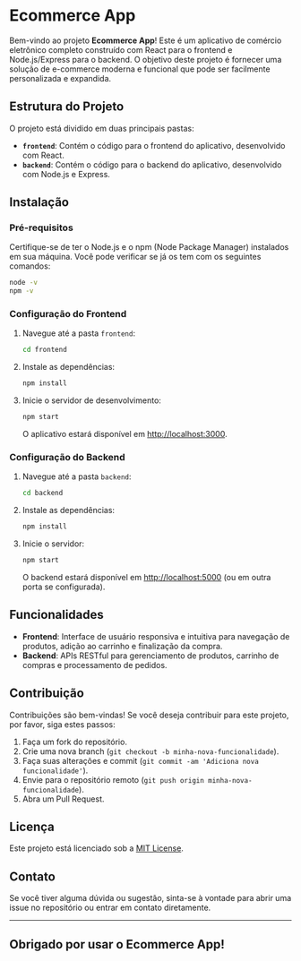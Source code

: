 # Ecommerce App

Bem-vindo ao projeto **Ecommerce App**! Este é um aplicativo de comércio eletrônico completo construído com React para o frontend e Node.js/Express para o backend. O objetivo deste projeto é fornecer uma solução de e-commerce moderna e funcional que pode ser facilmente personalizada e expandida.

## Estrutura do Projeto

O projeto está dividido em duas principais pastas:

- **`frontend`**: Contém o código para o frontend do aplicativo, desenvolvido com React.
- **`backend`**: Contém o código para o backend do aplicativo, desenvolvido com Node.js e Express.

## Instalação

### Pré-requisitos

Certifique-se de ter o Node.js e o npm (Node Package Manager) instalados em sua máquina. Você pode verificar se já os tem com os seguintes comandos:

```bash
node -v
npm -v
```

### Configuração do Frontend

1. Navegue até a pasta `frontend`:

    ```bash
    cd frontend
    ```

2. Instale as dependências:

    ```bash
    npm install
    ```

3. Inicie o servidor de desenvolvimento:

    ```bash
    npm start
    ```

   O aplicativo estará disponível em [http://localhost:3000](http://localhost:3000).

### Configuração do Backend

1. Navegue até a pasta `backend`:

    ```bash
    cd backend
    ```

2. Instale as dependências:

    ```bash
    npm install
    ```

3. Inicie o servidor:

    ```bash
    npm start
    ```

   O backend estará disponível em [http://localhost:5000](http://localhost:5000) (ou em outra porta se configurada).

## Funcionalidades

- **Frontend**: Interface de usuário responsiva e intuitiva para navegação de produtos, adição ao carrinho e finalização da compra.
- **Backend**: APIs RESTful para gerenciamento de produtos, carrinho de compras e processamento de pedidos.

## Contribuição

Contribuições são bem-vindas! Se você deseja contribuir para este projeto, por favor, siga estes passos:

1. Faça um fork do repositório.
2. Crie uma nova branch (`git checkout -b minha-nova-funcionalidade`).
3. Faça suas alterações e commit (`git commit -am 'Adiciona nova funcionalidade'`).
4. Envie para o repositório remoto (`git push origin minha-nova-funcionalidade`).
5. Abra um Pull Request.

## Licença

Este projeto está licenciado sob a [MIT License](LICENSE).

## Contato

Se você tiver alguma dúvida ou sugestão, sinta-se à vontade para abrir uma issue no repositório ou entrar em contato diretamente.

---

Obrigado por usar o **Ecommerce App**!
---
